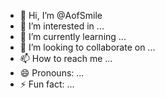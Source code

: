 - 👋 Hi, I’m @AofSmile
- 👀 I’m interested in ...
- 🌱 I’m currently learning ...
- 💞️ I’m looking to collaborate on ...
- 📫 How to reach me ...
- 😄 Pronouns: ...
- ⚡ Fun fact: ...

<!---
AofSmile/AofSmile is a ✨ special ✨ repository because its `README.md` (this file) appears on your GitHub profile.
You can click the Preview link to take a look at your changes.
--->
